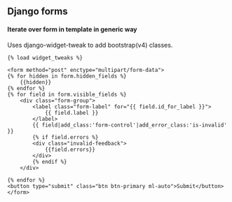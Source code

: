 ## Django forms


#### Iterate over form in template in generic way

Uses django-widget-tweak to add bootstrap(v4) classes.

```
{% load widget_tweaks %}

<form method="post" enctype="multipart/form-data">
{% for hidden in form.hidden_fields %}
    {{hidden}}
{% endfor %}
{% for field in form.visible_fields %}
    <div class="form-group">
        <label class="form-label" for="{{ field.id_for_label }}">
            {{ field.label }}
        </label>
        {{ field|add_class:'form-control'|add_error_class:'is-invalid' }}
        {% if field.errors %}
        <div class="invalid-feedback">
            {{field.errors}}
        </div>
        {% endif %}
    </div>

{% endfor %}
<button type="submit" class="btn btn-primary ml-auto">Submit</button>
</form>
```
